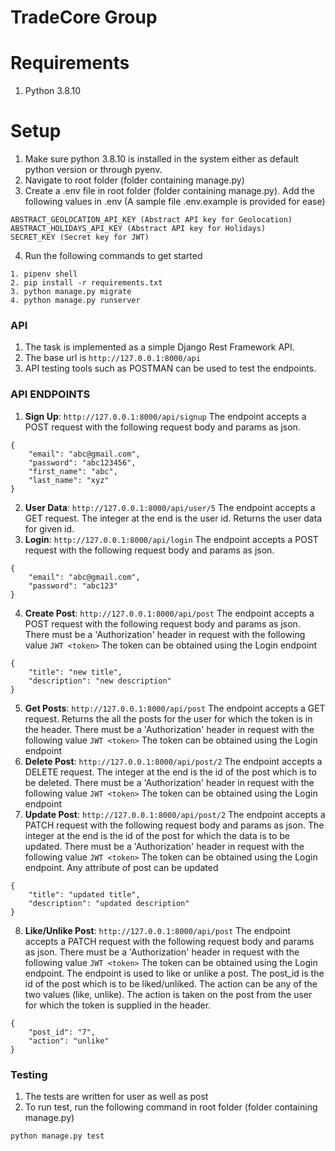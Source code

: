 # TradeCore Group

# Requirements
1. Python 3.8.10

# Setup
1. Make sure python 3.8.10 is installed in the system either as default python version or through pyenv.
2. Navigate to root folder (folder containing manage.py)
3. Create a .env file in root folder (folder containing manage.py). Add the following values in .env (A sample file .env.example is provided for ease)
```
ABSTRACT_GEOLOCATION_API_KEY (Abstract API key for Geolocation)
ABSTRACT_HOLIDAYS_API_KEY (Abstract API key for Holidays)
SECRET_KEY (Secret key for JWT)
```
4. Run the following commands to get started
```
1. pipenv shell
2. pip install -r requirements.txt
3. python manage.py migrate
4. python manage.py runserver
```

### API

1. The task is implemented as a simple Django Rest Framework API.
2. The base url is ```http://127.0.0.1:8000/api```
3. API testing tools such as POSTMAN can be used to test the endpoints.

### API ENDPOINTS
1. **Sign Up**: ```http://127.0.0.1:8000/api/signup```
The endpoint accepts a POST request with the following request body and params as json.
```
{
    "email": "abc@gmail.com",
    "password": "abc123456",
    "first_name": "abc",
    "last_name": "xyz"
}
```

2. **User Data**: ```http://127.0.0.1:8000/api/user/5```
The endpoint accepts a GET request. The integer at the end is the user id. Returns the user data for given id.
3. **Login**: ```http://127.0.0.1:8000/api/login```
The endpoint accepts a POST request with the following request body and params as json.
```
{
    "email": "abc@gmail.com",
    "password": "abc123"
}
```
4. **Create Post**: ```http://127.0.0.1:8000/api/post```
The endpoint accepts a POST request with the following request body and params as json. There must be a 'Authorization' header in request with the following value ```JWT <token>```
The token can be obtained using the Login endpoint
```
{
    "title": "new title",
    "description": "new description"
}
```
5. **Get Posts**: ```http://127.0.0.1:8000/api/post```
The endpoint accepts a GET request. Returns the all the posts for the user for which the token is in the header. There must be a 'Authorization' header in request with the following value ```JWT <token>```
The token can be obtained using the Login endpoint
6. **Delete Post**: ```http://127.0.0.1:8000/api/post/2```
The endpoint accepts a DELETE request. The integer at the end is the id of the post which is to be deleted. There must be a 'Authorization' header in request with the following value ```JWT <token>```
The token can be obtained using the Login endpoint
7. **Update Post**: ```http://127.0.0.1:8000/api/post/2```
The endpoint accepts a PATCH request with the following request body and params as json. The integer at the end is the id of the post for which the data is to be updated. There must be a 'Authorization' header in request with the following value ```JWT <token>```
The token can be obtained using the Login endpoint. Any attribute of post can be updated
```
{
    "title": "updated title",
    "description": "updated description"
}
```
8. **Like/Unlike Post**: ```http://127.0.0.1:8000/api/post```
The endpoint accepts a PATCH request with the following request body and params as json. There must be a 'Authorization' header in request with the following value ```JWT <token>```
The token can be obtained using the Login endpoint. The endpoint is used to like or unlike a post. The post_id is the id of the post which is to be liked/unliked. The action can be any of the two values (like, unlike). The action is taken on the post from the user for which the token is supplied in the header.
```
{
    "post_id": "7",
    "action": "unlike"
}
```

### Testing
1. The tests are written for user as well as post
2. To run test, run the following command in root folder (folder containing manage.py)
```
python manage.py test
```

